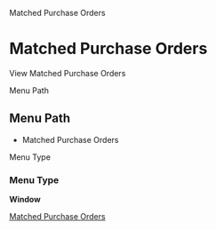 
Matched Purchase Orders
# Matched Purchase Orders


View Matched Purchase Orders

Menu Path
## Menu Path



- Matched Purchase Orders

Menu Type
### Menu Type

**Window**


[Matched Purchase Orders](functional-guide/window/window-matched-purchase-orders.md)